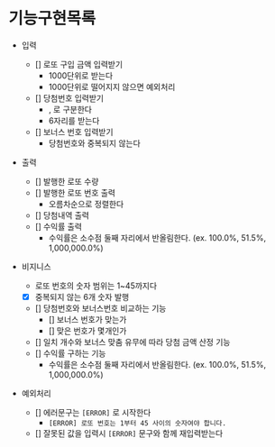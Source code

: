 # 기능구현목록

- 입력

  - [] 로또 구입 금액 입력받기
    - 1000단위로 받는다
    - 1000단위로 떨어지지 않으면 예외처리
  - [] 당첨번호 입력받기
    - , 로 구분한다
    - 6자리를 받는다
  - [] 보너스 번호 입력받기
    - 당첨번호와 중복되지 않는다

- 출력

  - [] 발행한 로또 수량
  - [] 발행한 로또 번호 출력
    - 오름차순으로 정렬한다
  - [] 당첨내역 출력
  - [] 수익률 출력
    - 수익률은 소수점 둘째 자리에서 반올림한다. (ex. 100.0%, 51.5%, 1,000,000.0%)

- 비지니스

  - 로또 번호의 숫자 범위는 1~45까지다
  - [x] 중복되지 않는 6개 숫자 발행
  - [] 당첨번호와 보너스번호 비교하는 기능
    - [] 보너스 번호가 맞는가
    - [] 맞은 번호가 몇개인가
  - [] 일치 개수와 보너스 맞춤 유무에 따라 당첨 금액 산정 기능
  - [] 수익률 구하는 기능
    - 수익률은 소수점 둘째 자리에서 반올림한다. (ex. 100.0%, 51.5%, 1,000,000.0%)

- 예외처리
  - [] 에러문구는 `[ERROR]` 로 시작한다
    - `[ERROR] 로또 번호는 1부터 45 사이의 숫자여야 합니다.`
  - [] 잘못된 값을 입력시 `[ERROR]` 문구와 함께 재입력받는다
